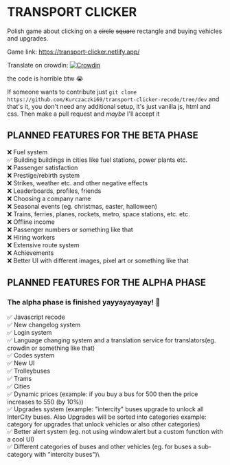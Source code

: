 # TRANSPORT CLICKER

Polish game about clicking on a ~~circle~~ ~~square~~ rectangle and buying vehicles and upgrades.

Game link: https://transport-clicker.netlify.app/

Translate on crowdin:
[![Crowdin](https://badges.crowdin.net/transport-clicker/localized.svg)](https://crowdin.com/project/transport-clicker)

the code is horrible btw 😭

If someone wants to contribute just `git clone https://github.com/Kurczaczki69/transport-clicker-recode/tree/dev` and that's it, you don't need any additional setup, it's just vanilla js, html and css. Then make a pull request and _maybe_ I'll accept it 


## PLANNED FEATURES FOR THE BETA PHASE

❌ Fuel system\
✅ Building buildings in cities like fuel stations, power plants etc.\
❌ Passenger satisfaction\
❌ Prestige/rebirth system\
❌ Strikes, weather etc. and other negative effects\
❌ Leaderboards, profiles, friends\
❌ Choosing a company name\
❌ Seasonal events (eg. christmas, easter, halloween)\
❌ Trains, ferries, planes, rockets, metro, space stations, etc. etc.\
❌ Offline income\
❌ Passenger numbers or something like that\
❌ Hiring workers\
❌ Extensive route system\
❌ Achievements\
❌ Better UI with different images, pixel art or something like that 

## PLANNED FEATURES FOR THE ALPHA PHASE
### The alpha phase is finished yayyayayayay! 🎉

✅ Javascript recode\
✅ New changelog system\
✅ Login system\
✅ Language changing system and a translation service for translators(eg. crowdin or something like that)\
✅ Codes system\
✅ New UI\
✅ Trolleybuses\
✅ Trams\
✅ Cities\
✅ Dynamic prices (example: if you buy a bus for 500 then the price increases to 550 (by 10%))\
✅ Upgrades system (example: "intercity" buses upgrade to unlock all InterCity buses. Also Upgrades will be sorted into categories example: category for upgrades that unlock vehicles or also other categories)\
✅ Better alert system (eg. not using window.alert but a custom function with a cool UI)\
✅ Different categories of buses and other vehicles (eg. for buses a sub-category with "intercity buses")\
